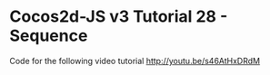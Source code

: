 Cocos2d-JS v3 Tutorial 28 - Sequence
====================================

Code for the following video tutorial http://youtu.be/s46AtHxDRdM
